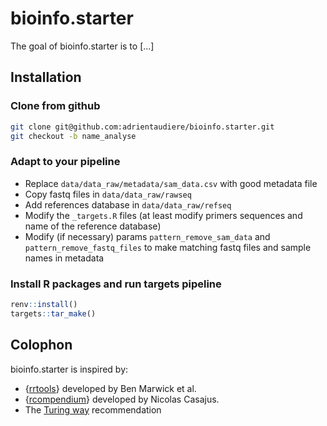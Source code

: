 # bioinfo.starter

<!-- badges: start -->

<!-- badges: end -->

The goal of bioinfo.starter is to [...]

## Installation

### Clone from github

```sh
git clone git@github.com:adrientaudiere/bioinfo.starter.git
git checkout -b name_analyse
```

### Adapt to your pipeline

- Replace `data/data_raw/metadata/sam_data.csv` with good metadata file
- Copy fastq files in `data/data_raw/rawseq`
- Add references database in `data/data_raw/refseq`
- Modify the `_targets.R` files (at least modify primers sequences and name of the reference database)
- Modify (if necessary) params `pattern_remove_sam_data` and `pattern_remove_fastq_files` to make matching fastq files and sample names in metadata

### Install R packages and run targets pipeline

```r
renv::install()
targets::tar_make()
```

## Colophon

bioinfo.starter is inspired by:
- {[rrtools]()} developed by Ben Marwick et al.
- {[rcompendium](https://frbcesab.github.io/rcompendium/)} developed by Nicolas Casajus.
- The [Turing way](https://the-turing-way.netlify.app/) recommendation

<!-- 

## Docker recipe

### For each new build

```sh
version_build=0.1.7
docker build -t adrienta/mycea_starter:$version_build -t adrienta/mycea_starter:latest --build-arg CACHE_DATE="$(date)" .

docker push adrienta/mycea_starter:$version_build --all-tags
```


#### Exemple avec projet XXXX

```sh
docker run --rm --env PROJECT="XXXX" -p 8787:8787 -e PASSWORD=221310 -e ROOT=TRUE -ti -v /media/adrien/homeMX3/kDrive/BIO_INFO/data_raw_mycea:/home/rstudio/data/data_raw:ro -v /home/adrien/Nextcloud/IdEst/Projets/BIOINFORMATIQUE/Mycea/Rendus_clients_RetD/ANALYSES_JANVIER_2024:/home/rstudio/data/  adrienta/mycea_starter:latest
```

```sh
mv Dossier_analyse ${PROJECT}
cd ${PROJECT}/

bash ${FOLDER}${PROJECT}/init.sh --sam_data ${FOLDER}/data/sam_data_pont_a_mousson.csv --name_folder $PROJECT  --raw_data ${FOLDER}/data/data_raw --min_reads_samp 0 --path_folder ${FOLDER} --path_params ${FOLDER}data/pont_a_mousson.yaml

Rscript run.R
```
-->

